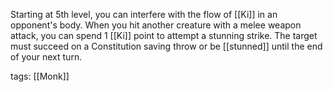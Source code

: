 Starting at 5th level, you can interfere with the flow of [[Ki]] in an opponent's body. When you hit another creature with a melee weapon attack, you can spend 1 [[Ki]] point to attempt a stunning strike. The target must succeed on a Constitution saving throw or be [[stunned]] until the end of your next turn.

tags: [[Monk]]
